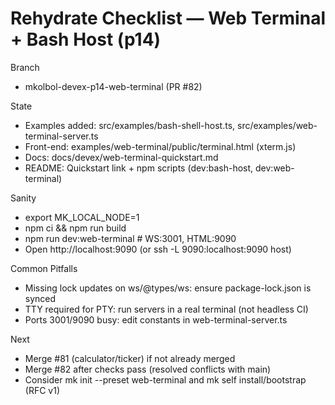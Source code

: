 # Rehydrate Checklist — Web Terminal + Bash Host (p14)

Branch

- mkolbol-devex-p14-web-terminal (PR #82)

State

- Examples added: src/examples/bash-shell-host.ts, src/examples/web-terminal-server.ts
- Front-end: examples/web-terminal/public/terminal.html (xterm.js)
- Docs: docs/devex/web-terminal-quickstart.md
- README: Quickstart link + npm scripts (dev:bash-host, dev:web-terminal)

Sanity

- export MK_LOCAL_NODE=1
- npm ci && npm run build
- npm run dev:web-terminal # WS:3001, HTML:9090
- Open http://localhost:9090 (or ssh -L 9090:localhost:9090 host)

Common Pitfalls

- Missing lock updates on ws/@types/ws: ensure package-lock.json is synced
- TTY required for PTY: run servers in a real terminal (not headless CI)
- Ports 3001/9090 busy: edit constants in web-terminal-server.ts

Next

- Merge #81 (calculator/ticker) if not already merged
- Merge #82 after checks pass (resolved conflicts with main)
- Consider mk init --preset web-terminal and mk self install/bootstrap (RFC v1)
